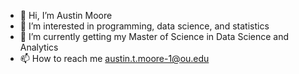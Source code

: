 - 👋 Hi, I’m Austin Moore
- 👀 I’m interested in programming, data science, and statistics
- 🌱 I’m currently getting my Master of Science in Data Science and Analytics
- 📫 How to reach me austin.t.moore-1@ou.edu

